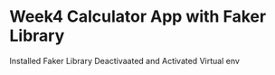#  Week4  Calculator App with Faker Library 
Installed Faker Library
Deactivaated and Activated Virtual env

